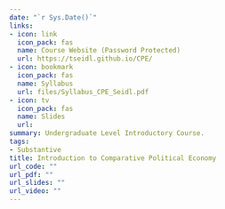 ```yaml
---
date: "`r Sys.Date()`"
links:
- icon: link
  icon_pack: fas
  name: Course Website (Password Protected)
  url: https://tseidl.github.io/CPE/
- icon: bookmark
  icon_pack: fas
  name: Syllabus
  url: files/Syllabus_CPE_Seidl.pdf
- icon: tv
  icon_pack: fas
  name: Slides
  url: 
summary: Undergraduate Level Introductory Course.
tags:
- Substantive
title: Introduction to Comparative Political Economy
url_code: ""
url_pdf: ""
url_slides: ""
url_video: ""
---
```


